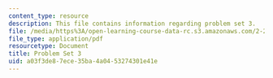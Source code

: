 ```yaml
---
content_type: resource
description: This file contains information regarding problem set 3.
file: /media/https%3A/open-learning-course-data-rc.s3.amazonaws.com/2-29-numerical-fluid-mechanics-spring-2015/a03f3de87ece35ba4a0453274301e41e_MIT2_29S15_PS3_SP2015_v1.pdf
file_type: application/pdf
resourcetype: Document
title: Problem Set 3
uid: a03f3de8-7ece-35ba-4a04-53274301e41e
---
```

